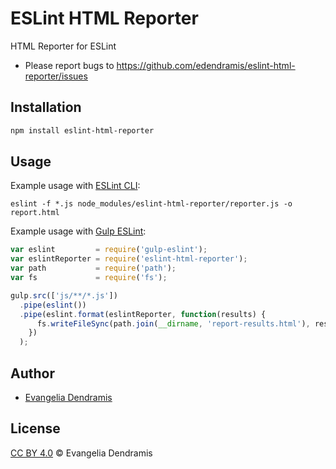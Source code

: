 # ESLint HTML Reporter

HTML Reporter for ESLint

* Please report bugs to https://github.com/edendramis/eslint-html-reporter/issues

## Installation

```sh
npm install eslint-html-reporter
```

## Usage

Example usage with [ESLint CLI](http://eslint.org/docs/user-guide/command-line-interface):

```
eslint -f *.js node_modules/eslint-html-reporter/reporter.js -o report.html
```

Example usage with [Gulp ESLint](https://github.com/adametry/gulp-eslint):

```js
var eslint         = require('gulp-eslint');
var eslintReporter = require('eslint-html-reporter');
var path           = require('path');
var fs             = require('fs');

gulp.src(['js/**/*.js'])
  .pipe(eslint())
  .pipe(eslint.format(eslintReporter, function(results) {
      fs.writeFileSync(path.join(__dirname, 'report-results.html'), results);
    })
  );
```

## Author

* [Evangelia Dendramis](http://edendramis.com)

## License

[CC BY 4.0](https://creativecommons.org/licenses/by/4.0) © Evangelia Dendramis
